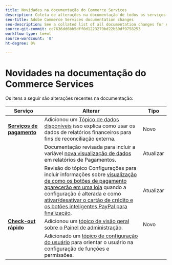 ```yaml
---
title: Novidades na documentação do Commerce Services
description: Coleta de alterações na documentação de todos os serviços do Commerce
seo-title: Adobe Commerce Services documentation changes
seo-description: See a collated list of all documentation changes for Adobe Commerce Services and integration services.
source-git-commit: cc7636dd6bb5dff0d1223279bd22b50df9758253
workflow-type: tm+mt
source-wordcount: '0'
ht-degree: 0%

---
```


# Novidades na documentação do Commerce Services

Os itens a seguir são alterações recentes na documentação:

<!-- * **Payment Services**
  * *NEW* Added an [Available data topic](https://experienceleague.adobe.com/docs/commerce-merchant-services/payment-services/reporting/data.html) that explains how to use financial reporting data for external reconciliation purposes.
  * Revised documentation to include the [new data visualization view](https://experienceleague.adobe.com/docs/commerce-merchant-services/payment-services/reporting/payouts.html#payouts-data-visualization-view) in Payouts reporting.
  * Revised the Settings topic to include information about [previewing how payment buttons will appear in a store](https://experienceleague.adobe.com/docs/commerce-merchant-services/payment-services/configure/settings.html#payment-buttons) when the configuration is changed and added instructions for [enabling/disabling credit card and PayPal smart buttons for checkout](https://experienceleague.adobe.com/docs/commerce-merchant-services/payment-services/configure/settings.html#configure-payment-options).
* **Quick Checkout**
  * *NEW* Added an [overview topic about the Admin Panel](https://experienceleague.adobe.com/docs/commerce-merchant-services/quick-checkout/getting-started/quick-checkout-admin-panel/admin-panel.html).
  * *NEW* Added a [user setup topic](https://experienceleague.adobe.com/docs/commerce-merchant-services/quick-checkout/getting-started/quick-checkout-admin-panel/user-roles-setup.html) to guide the user in configuring roles and permissions. -->

| Serviço | Alterar | Tipo |
|  ---  |  ---  |  ---  |
| [**Serviços de pagamento**](https://experienceleague.adobe.com/docs/commerce-merchant-services/payment-services/guide-overview.html) | Adicionou um [Tópico de dados disponíveis](https://experienceleague.adobe.com/docs/commerce-merchant-services/payment-services/reporting/data.html) isso explica como usar os dados de relatórios financeiros para fins de reconciliação externa. | Novo |
|  | Documentação revisada para incluir a variável [nova visualização de dados](https://experienceleague.adobe.com/docs/commerce-merchant-services/payment-services/reporting/payouts.html#payouts-data-visualization-view) em relatórios de Pagamentos. | Atualizar |
|  | Revisão do tópico Configurações para incluir informações sobre [visualização de como os botões de pagamento aparecerão em uma loja](https://experienceleague.adobe.com/docs/commerce-merchant-services/payment-services/configure/settings.html#payment-buttons) quando a configuração é alterada e como [ativar/desativar o cartão de crédito e os botões inteligentes PayPal para finalização](https://experienceleague.adobe.com/docs/commerce-merchant-services/payment-services/configure/settings.html#configure-payment-options). | Atualizar |
| [**Check-out rápido**](https://experienceleague.adobe.com/docs/commerce-merchant-services/quick-checkout/overview.html) | Adicionou um [tópico de visão geral sobre o Painel de administração](https://experienceleague.adobe.com/docs/commerce-merchant-services/quick-checkout/getting-started/quick-checkout-admin-panel/admin-panel.html). | Novo |
|  | Adicionado um [tópico de configuração do usuário](https://experienceleague.adobe.com/docs/commerce-merchant-services/quick-checkout/getting-started/quick-checkout-admin-panel/user-roles-setup.html) para orientar o usuário na configuração de funções e permissões. |
